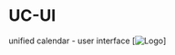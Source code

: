 # UC-UI
unified calendar - user interface
[![Logo](https://omextemplates.content.office.net/support/templates/en-us/lt16410086.png)]
